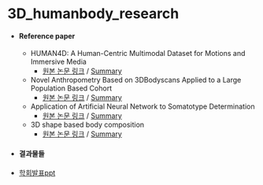 # 3D_humanbody_research

* #### Reference paper

  * HUMAN4D: A Human-Centric Multimodal Dataset for Motions and Immersive Media
    * [원본 논문 링크](https://ieeexplore.ieee.org/document/9204617) / [Summary](https://github.com/ylab604/3D-human-body-paper-review/blob/main/Summary/HUMAN4D.pdf) 
  * Novel Anthropometry Based on 3DBodyscans Applied to a Large Population
Based Cohort
    * [원본 논문 링크](https://journals.plos.org/plosone/article/file?id=10.1371/journal.pone.0159887&type=printable) / [Summary](https://github.com/Munsheng/3D-human-body-paper-review/blob/040d0ab3ff6cd85d3dbc78e7d000def258010960/Summary/SOM_Body%20Type.pdf)
  * Application of Artificial Neural Network to Somatotype Determination
    * [원본 논문 링크](https://www.mdpi.com/2076-3417/11/4/1365) / [Summary](https://github.com/sb0702/3D-human-body-paper-review/blob/d3900f258167d32d9dc19059296be4831d54df50/Summary/%EC%B2%B4%ED%98%95%20%ED%8C%90%EC%A0%95%EC%97%90%20%EB%8C%80%ED%95%9C%20%EC%9D%B8%EA%B3%B5%EC%8B%A0%EA%B2%BD%EB%A7%9D%EC%9D%98%20%EC%A0%81%EC%9A%A9.pdf)
  * 3D shape based body composition
    * [원본 논문 링크](https://pubmed.ncbi.nlm.nih.gov/30441235/) / [Summary](https://github.com/sb0702/3D-human-body-paper-review/blob/2fea27644e11da30b71c218f3876fa14fcc46933/Summary/3D%20shape%20based%20body%20composition.pdf)


* #### 결과물들
 * [학회발표ppt](https://github.com/ylab604/3D-human-body-paper-review/blob/main/Summary/3d_humanbody_ML_obesity.pdf)

